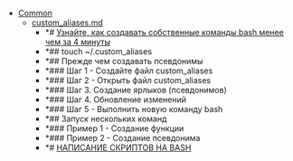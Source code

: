 - <a href = "F:\Node_projects\Node_Way\NBase\_Md\_Index\_Bash\contaners\Intro_to_this\Common\cat.Common\dir.Common.md">Common</a>
    - <a href = "F:\Node_projects\Node_Way\NBase\_Md\_Index\_Bash\contaners\Intro_to_this\Common\custom_aliases.md">custom_aliases.md</a>
        - *# [Узнайте, как создавать собственные команды bash менее чем за 4 минуты](https://dev-gang.ru/article/uznaite-kak-sozdavat-sobstvennye-komandy-bash-menee-czem-za-4-minuty-mj650lpidd/)
        - *## touch ~/.custom_aliases
        - *## Прежде чем создавать псевдонимы
        - *### Шаг 1 - Создайте файл custom_aliases
        - *### Шаг 2 - Открыть файл custom_aliases
        - *### Шаг 3. Создание ярлыков (псевдонимов)
        - *### Шаг 4. Обновление изменений
        - *### Шаг 5 - Выполнить новую команду bash
        - *## Запуск нескольких команд
        - *### Пример 1 - Создание функции
        - *### Пример 2 - Создание псевдонима
        - *# [НАПИСАНИЕ СКРИПТОВ НА BASH](https://losst.ru/napisanie-skriptov-na-bash)
